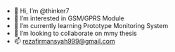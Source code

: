 - 👋 Hi, I’m @thinker7
- 👀 I’m interested in GSM/GPRS Module
- 🌱 I’m currently learning Prototype Monitoring System
- 💞️ I’m looking to collaborate on mmy thesis
- 📫 rezafirmansyah999@gmail.com

<!---
thinker7/thinker7 is a ✨ special ✨ repository because its `README.md` (this file) appears on your GitHub profile.
You can click the Preview link to take a look at your changes.
--->
